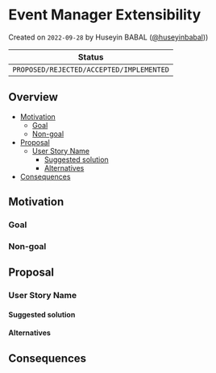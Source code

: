 # Event Manager Extensibility

Created on `2022-09-28` by Huseyin BABAL ([@huseyinbabal](https://github.com/huseyinbabal)))

| Status                                   |
|------------------------------------------|
| `PROPOSED/REJECTED/ACCEPTED/IMPLEMENTED` |

## Overview

<!--
General overview of the proposal and section with ToC
-->

<!-- toc -->
- [Motivation](#motivation)
  * [Goal](#goal)
  * [Non-goal](#non-goal)
- [Proposal](#proposal)
  * [User Story Name](#user-story-name)
    + [Suggested solution](#suggested-solution)
    + [Alternatives](#alternatives)
- [Consequences](#consequences)

<!-- tocstop -->
## Motivation

### Goal

### Non-goal

## Proposal

### User Story Name

#### Suggested solution

#### Alternatives

<!--
What other approaches did you consider, and why did you rule them out? These do
not need to be as detailed as the proposal, but should include enough
information to express the idea and why it was not acceptable.
-->

## Consequences

